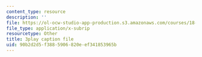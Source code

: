 ```yaml
---
content_type: resource
description: ''
file: https://ol-ocw-studio-app-production.s3.amazonaws.com/courses/18-03-differential-equations-spring-2010/90b2d2d5f3885906820eef341853965b_MdzfsfBNJIw.vtt
file_type: application/x-subrip
resourcetype: Other
title: 3play caption file
uid: 90b2d2d5-f388-5906-820e-ef341853965b
---
```

